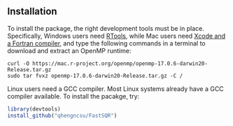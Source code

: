 ## Installation
To install the package, the right development tools must be in place. Specifically,
Windows users need [RTools](https://cran.r-project.org/bin/windows/Rtools/), while
Mac users need [Xcode and a Fortran compiler](https://cran.r-project.org/bin/macosx/tools/), 
and type the following commands in a terminal to download and extract an OpenMP runtime:
```
curl -O https://mac.r-project.org/openmp/openmp-17.0.6-darwin20-Release.tar.gz
sudo tar fvxz openmp-17.0.6-darwin20-Release.tar.gz -C /
```
Linux users need a GCC compiler. Most Linux systems already have a GCC compiler available.
To install the pacakge, try:
```R
library(devtools)
install_github("qhengncsu/FastSQR")
```
